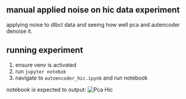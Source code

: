 ## manual applied noise on hic data experiment
applying noise to dlbcl data and seeing how well pca and autencoder denoise it.

## running experiment
1. ensure venv is activated
2. run `jupyter notebok`
3. navigate to `autoencoder_hic.ipynb` and run notebook

notebook is expected to output:
![Pca Hic](out/autencoder_hic.png)